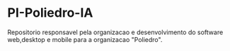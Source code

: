 # PI-Poliedro-IA
Repositorio responsavel pela organizacao e desenvolvimento do software web,desktop e mobile para a organizacao "Poliedro".
